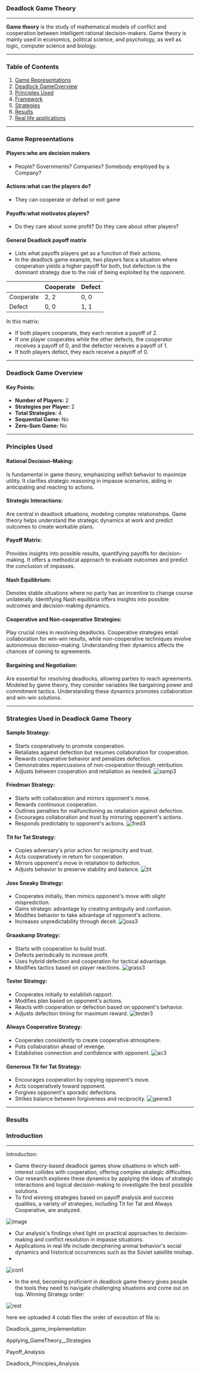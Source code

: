 ### Deadlock Game Theory
---
**Game theory** is the study of mathematical models of conflict and cooperation between intelligent rational decision-makers. Game theory is mainly used in economics, political science, and psychology, as well as logic, computer science and biology.

---
### Table of Contents
1. [Game Representations](#game-Representations)
2. [Deadlock GameOverview](#deadlock-GameOverview)
3. [Principles Used](#principles-Used)
4. [Framework](#framework)
5. [Strategies](#strategies)
6. [Results](#results)
7. [Real life applications](#real-life-applications)

---
### Game Representations

#### **Players**:who are decision makers
- People? Governments? Companies? Somebody employed by a Company?

#### **Actions**:what can the players do?
- They can cooperate or defeat or exit game
#### **Payoffs**:what motivates players?
- Do they care about some profit? Do they care about other players?
#### **General Deadlock payoff matrix**
- Lists what payoffs players get as a function of their actions.
- In the deadlock game example, two players face a situation where cooperation yields a higher payoff for both, but defection is the dominant strategy due to the risk of being exploited by the opponent.

|            | Cooperate | Defect    |
|------------|-----------|-----------|
| Cooperate  | 2, 2      | 0, 0      |
| Defect     | 0, 0      | 1, 1      |

In this matrix:
- If both players cooperate, they each receive a payoff of 2.
- If one player cooperates while the other defects, the cooperator receives a payoff of 0, and the defector receives a payoff of 1.
- If both players defect, they each receive a payoff of 0.
---
### Deadlock Game Overview

#### Key Points:
- **Number of Players:** 2
- **Strategies per Player:** 2
- **Total Strategies:** 4
- **Sequential Game:** No
- **Zero-Sum Game:** No
  
---
### Principles Used 

#### Rational Decision-Making:
Is fundamental in game theory, emphasizing selfish behavior to maximize utility. It clarifies strategic reasoning in impasse scenarios, aiding in anticipating and reacting to actions.

#### Strategic Interactions:
Are central in deadlock situations, modeling complex relationships. Game theory helps understand the strategic dynamics at work and predict outcomes to create workable plans.

#### Payoff Matrix:
Provides insights into possible results, quantifying payoffs for decision-making. It offers a methodical approach to evaluate outcomes and predict the conclusion of impasses.

#### Nash Equilibrium:
Denotes stable situations where no party has an incentive to change course unilaterally. Identifying Nash equilibria offers insights into possible outcomes and decision-making dynamics.

#### Cooperative and Non-cooperative Strategies:
Play crucial roles in resolving deadlocks. Cooperative strategies entail collaboration for win-win results, while non-cooperative techniques involve autonomous decision-making. Understanding their dynamics affects the chances of coming to agreements.

#### Bargaining and Negotiation:
Are essential for resolving deadlocks, allowing parties to reach agreements. Modeled by game theory, they consider variables like bargaining power and commitment tactics. Understanding these dynamics promotes collaboration and win-win solutions.


---
### Strategies Used in Deadlock Game Theory

#### Sample Strategy:
- Starts cooperatively to promote cooperation.
- Retaliates against defection but resumes collaboration for cooperation.
- Rewards cooperative behavior and penalizes defection.
- Demonstrates repercussions of non-cooperation through retribution.
- Adjusts between cooperation and retaliation as needed.
![samp3](https://github.com/pediredlaSuman/Deadlock-Game-Theory/assets/141764451/15582da4-b04b-41c8-b2c3-85b8e75837ea)


#### Friedman Strategy:
- Starts with collaboration and mirrors opponent's move.
- Rewards continuous cooperation.
- Outlines penalties for malfunctioning as retaliation against defection.
- Encourages collaboration and trust by mirroring opponent's actions.
- Responds predictably to opponent's actions.
![fred3](https://github.com/pediredlaSuman/Deadlock-Game-Theory/assets/141764451/7e074639-3f37-4159-aa28-b2241b7f4ce1)

#### Tit for Tat Strategy:
- Copies adversary's prior action for reciprocity and trust.
- Acts cooperatively in return for cooperation.
- Mirrors opponent's move in retaliation to defection.
- Adjusts behavior to preserve stability and balance.
![tit](https://github.com/pediredlaSuman/Deadlock-Game-Theory/assets/141764451/a9a46655-047d-42a0-b385-9fff35859de1)

#### Joss Sneaky Strategy:
- Cooperates initially, then mimics opponent's move with slight misprediction.
- Gains strategic advantage by creating ambiguity and confusion.
- Modifies behavior to take advantage of opponent's actions.
- Increases unpredictability through deceit.
![joss3](https://github.com/pediredlaSuman/Deadlock-Game-Theory/assets/141764451/009e9d6b-92f4-4a55-b925-189a779c0d97)

#### Graaskamp Strategy:
- Starts with cooperation to build trust.
- Defects periodically to increase profit.
- Uses hybrid defection and cooperation for tactical advantage.
- Modifies tactics based on player reactions.
![grass3](https://github.com/pediredlaSuman/Deadlock-Game-Theory/assets/141764451/a9f8d19e-f7f2-4282-b6b9-7de503b4b193)

#### Tester Strategy:
- Cooperates initially to establish rapport.
- Modifies plan based on opponent's actions.
- Reacts with cooperation or defection based on opponent's behavior.
- Adjusts defection timing for maximum reward.
![tester3](https://github.com/pediredlaSuman/Deadlock-Game-Theory/assets/141764451/eb82c2d4-7d3e-4bee-afcb-11d3732242e6)

#### Always Cooperative Strategy:
- Cooperates consistently to create cooperative atmosphere.
- Puts collaboration ahead of revenge.
- Establishes connection and confidence with opponent.
![ac3](https://github.com/pediredlaSuman/Deadlock-Game-Theory/assets/141764451/fb9526a5-2017-45be-83fd-5b76b8740158)

#### Generous Tit for Tat Strategy:
- Encourages cooperation by copying opponent's move.
- Acts cooperatively toward opponent.
- Forgives opponent's sporadic defections.
- Strikes balance between forgiveness and reciprocity.
![geene3](https://github.com/pediredlaSuman/Deadlock-Game-Theory/assets/141764451/38b10a9c-f86d-4ea6-a02c-25eae042c038)

---
### Results



























<a id="introduction"></a>
### Introduction
---
Introduction:
- Game theory-based deadlock games show situations in which self-interest collides with cooperation, offering complex strategic difficulties.
- Our research explores these dynamics by applying the ideas of strategic interactions and logical decision-making to investigate the best possible solutions.
- To find winning strategies based on payoff analysis and success qualities, a variety of strategies, including Tit for Tat and Always Cooperative, are analyzed.



  
![image](https://github.com/pediredlaSuman/Deadlock-Game-Theory/assets/141764451/e9c9db00-bcce-47a9-a801-971253712b72)

- Our analysis's findings shed light on practical approaches to decision-making and conflict resolution in impasse situations.
- Applications in real life include deciphering animal behavior's social dynamics and historical occurrences such as the Soviet satellite mishap.
- 
![con1](https://github.com/pediredlaSuman/Deadlock-Game-Theory/assets/141764451/6d085d16-0914-41a6-b116-6da80106f9bb)

- In the end, becoming proficient in deadlock game theory gives people the tools they need to navigate challenging situations and come out on top.
Winning Strategy order:

![rest](https://github.com/pediredlaSuman/Deadlock-Game-Theory/assets/141764451/93fca77b-99a2-4ff2-bb19-d8e95cdcc686)

here we uploaded 4 colab files the order of exceution of file is:

  Deadlock_game_implementation
  
  Applying_GameTheory__Strategies
  
  Payoff_Analysis
  
  Deadlock_Principles_Analysis

